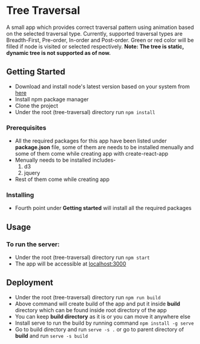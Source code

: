 # Tree Traversal
A small app which provides correct traversal pattern using animation based on the selected traversal type.
Currently, supported traversal types are Breadth-First, Pre-order, In-order and Post-order.
Green or red color will be filled if node is visited or selected respectively.
**Note: The tree is static, dynamic tree is not supported as of now.** 

## Getting Started

* Download and install node's latest version based on your system from [here](https://nodejs.org/en/download/)
* Install npm package manager
* Clone the project
* Under the root (tree-traversal) directory run `npm install`

### Prerequisites

* All the required packages for this app have been listed under **package.json** file, some of them are needs to be installed menually and some of them come while creating app with create-react-app
* Menually needs to be installed includes-
  1. d3
  2. jquery
* Rest of them come while creating app

### Installing
* Fourth point under **Getting started** will install all the required packages


## Usage

### To run the server:

* Under the root (tree-traversal) directory run `npm start`
* The app will be accessible at [localhost:3000](http://localhost:3000)

## Deployment
* Under the root (tree-traversal) directory run `npm run build`
* Above command will create build of the app and put it inside **build** directory which can be found inside root directory of the app
* You can keep **build directory** as it is or you can move it anywhere else
* Install serve to run the build by running command `npm install -g serve`
* Go to build directory and run `serve -s .` or go to parent directory of **build** and run `serve -s build`
